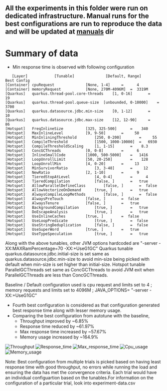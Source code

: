 ## All the experiments in this folder were run on dedicated infrastructure. Manual runs for the best configurations are run to reproduce the data and will be updated at [manuals](/manuals) dir

# Summary of data
- Min response time is observed with following configuration
```
   [Layer]            [Tunable]              [Default, Range]      Best Config
[Container] cpuRequest				[None, 1-4]		=      4
[Container] memoryRequest			[None, 270M-4096M]	=  3319M
[Quarkus]   quarkus.thread-pool.core-threads	[1, 0-16]		=     19
[Quarkus]   quarkus.thread-pool.queue-size	[unbounded, 0-10000]	=   3700
[Quarkus]   quarkus.datasource.jdbc.min-size	[0, 1-12]		=     10
[Quarkus]   quarkus.datasource.jdbc.max-size	[12, 12-90]		=     86
[Hotspot]   FreqInlineSize			[325, 325-500]		=    340
[Hotspot]   MaxInlineLevel			[9, 9-50]		=     50
[Hotspot]   MinInliningThreshold		[250, 0-200]		=     55
[Hotspot]   CompileThreshold			[1500, 1000-10000]	=   6930
[Hotspot]   CompileThresholdScaling		[1, 1-15]		=    8.3
[Hotspot]   ConcGCThreads			[0, 0-8]		=      6
[Hotspot]   InlineSmallCode			[1000, 500-5000]	=   1416
[Hotspot]   LoopUnrollLimit			[50, 20-250]		=    128
[Hotspot]   LoopUnrollMin			[4, 0-20]		=     13
[Hotspot]   MinSurvivorRatio			[3, 3-48]		=     12
[Hotspot]   NewRatio				[2, 1-10]		=      9
[Hotspot]   TieredStopAtLevel			[4, 0-4]		=      4
[Hotspot]   TieredCompilation			[false, ]		=   true
[Hotspot]   AllowParallelDefineClass		[false, ]		=  false
[Hotspot]   AllowVectorizeOnDemand		[true, ]		=   true
[Hotspot]   AlwaysCompileLoopMethods		[false, ]		=  false
[Hotspot]   AlwaysPreTouch			[false, ]		=  false
[Hotspot]   AlwaysTenure			[false, ]		=   true
[Hotspot]   BackgroundCompilation		[true, ]		=   true
[Hotspot]   DoEscapeAnalysis			[true, ]		=   true
[Hotspot]   UseInlineCaches			[true, ]		=  false
[Hotspot]   UseLoopPredicate			[true, ]		=  false
[Hotspot]   UseStringDeduplication		[false, ]		=  false
[Hotspot]   UseSuperWord			[true, ]		=   true
[Hotspot]   UseTypeSpeculation			[true, ]		=   true

```
Along with the above tunables, other JVM options hardcoded are "-server -XX:MAXRamPercentage=70 -XX:+UseG1GC"
Quarkus tunable quarkus.datasource.jdbc.initial-size is set same as quarkus.datasource.jdbc.min-size to avoid min-size being picked with default when min-size is set higher than initial-size.
Hotspot tunable ParallelGCThreads set same as ConcGCThreads to avoid JVM exit when ParallelGCThreads are less than ConcGCThreads.

Baseline / Default configuration used is cpu request and limits set to 4 ; memory requests and limits set to 4096M ; JAVA_OPTIONS= "-server -XX:+UseG1GC"

- Fourth best configuration is considered as that configuration generated best response time along with lesser memory usage.
- Comparing the best configuration from autotune with the baseline, 
	- Throughput improved by ~6.85% 
	- Response time reduced by ~61.97%
	- Max response time increased by ~57.67%
	- Memory usage increased by ~164.9%

![Throughput](https://user-images.githubusercontent.com/17760990/137851168-a6ad67a9-addd-46d6-9eac-428c1347ee1e.png)
![Response_time](https://user-images.githubusercontent.com/17760990/137851181-c21263b7-edb4-443d-a81b-db29f520b271.png)
![Max_response_time](https://user-images.githubusercontent.com/17760990/137851192-00352d5b-2a4c-4fbe-815a-3fd66138cbb2.png)
![Cpu_usage](https://user-images.githubusercontent.com/17760990/137851222-f367d291-3331-4419-ad1a-0d773d8b1028.png)
![Memory_usage](https://user-images.githubusercontent.com/17760990/137851236-4bba5a08-b87e-4de6-a4ad-3d19f4a8797b.png)

Note: Best configuration from multiple trials is picked based on having least response time with good throughput, no errors while running the load and ensuring the data has met the convergence criteria.
Each trial would have an individual configuartion based on the tunables.For information on the configuration of a particular trial, look into experiment-data.csv
